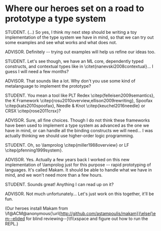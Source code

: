# Where our heroes set on a road to prototype a type system

STUDENT. (...) So yes, I think my next step should be writing a toy implementation of the
type system we have in mind, so that we can try out some examples and see what works
and what does not.

ADVISOR. Definitely -- trying out examples will help us refine our ideas too.

STUDENT. Let's see though, we have an ML core, dependently typed constructs, and
contextual types like in \citet{nanevski2008contextual}... I guess I will need a few
months?

ADVISOR. That sounds like a lot. Why don't you use some kind of metalanguage to implement
the prototype?

STUDENT. You mean a tool like PLT Redex \citep{felleisen2009semantics}, the K Framework
\citep{rosu2010overview,ellison2009rewriting}, Spoofax \citep{kats2010spoofax}, Needle \&
Knot \citep{keuchel2016needle} or CRSX \citep{rose2011crsx}?

ADVISOR. Sure, all fine choices. Though I do not think these frameworks have been used to
implement a type system as advanced as the one we have in mind, or can handle all the
binding constructs we will need... I was actually thinking we should use higher-order
logic programming.

STUDENT. Oh, so \lamprolog \citep{miller1988overview} or LF \citep{pfenning1999system}.

ADVISOR. Yes. Actually a few years back I worked on this new implementation of \lamprolog
just for this purpose -- rapid prototyping of languages. It's called Makam. It should be
able to handle what we have in mind, and we won't need more than a few hours.

STUDENT. Sounds great! Anything I can read up on it?

ADVISOR. Not much unfortunately... Let's just work on this together, it'll be fun.

(Our heroes install Makam from
\if@ACM@anonymous{\url{http://github.com/astampoulis/makam}}\else{\em--elided for blind
reviewing--}\fi\xspace
and figure out how to run the REPL.)
